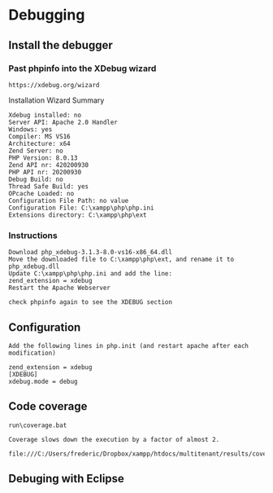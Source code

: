 # Debugging

## Install the debugger

### Past phpinfo into the XDebug wizard

    https://xdebug.org/wizard
    
Installation Wizard
Summary

    Xdebug installed: no
    Server API: Apache 2.0 Handler
    Windows: yes
    Compiler: MS VS16
    Architecture: x64
    Zend Server: no
    PHP Version: 8.0.13
    Zend API nr: 420200930
    PHP API nr: 20200930
    Debug Build: no
    Thread Safe Build: yes
    OPcache Loaded: no
    Configuration File Path: no value
    Configuration File: C:\xampp\php\php.ini
    Extensions directory: C:\xampp\php\ext

### Instructions

    Download php_xdebug-3.1.3-8.0-vs16-x86_64.dll
    Move the downloaded file to C:\xampp\php\ext, and rename it to php_xdebug.dll
    Update C:\xampp\php\php.ini and add the line:
    zend_extension = xdebug
    Restart the Apache Webserver
    
    check phpinfo again to see the XDEBUG section
    
## Configuration

    Add the following lines in php.init (and restart apache after each modification)
    
    zend_extension = xdebug
    [XDEBUG]
    xdebug.mode = debug
   
## Code coverage

    run\coverage.bat
    
    Coverage slows down the execution by a factor of almost 2.
    
    file:///C:/Users/frederic/Dropbox/xampp/htdocs/multitenant/results/coverage/index.html
    
## Debuging with Eclipse

